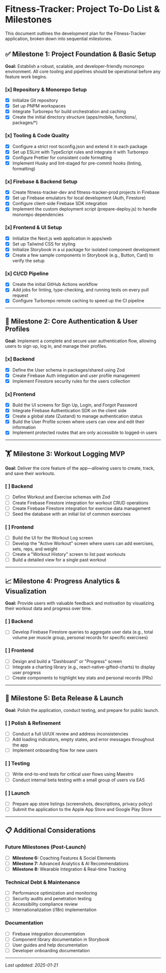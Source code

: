 # Fitness-Tracker: Project To-Do List & Milestones

This document outlines the development plan for the Fitness-Tracker application, broken down into sequential milestones.

## ✅ Milestone 1: Project Foundation & Basic Setup

**Goal:** Establish a robust, scalable, and developer-friendly monorepo environment. All core tooling and pipelines should be operational before any feature work begins.

### [x] Repository & Monorepo Setup
- [x] Initialize Git repository
- [x] Set up PNPM workspaces
- [x] Integrate Turborepo for build orchestration and caching
- [x] Create the initial directory structure (apps/mobile, functions/, packages/*)

### [x] Tooling & Code Quality
- [x] Configure a strict root tsconfig.json and extend it in each package
- [x] Set up ESLint with TypeScript rules and integrate it with Turborepo
- [x] Configure Prettier for consistent code formatting
- [x] Implement Husky and lint-staged for pre-commit hooks (linting, formatting)

### [x] Firebase & Backend Setup
- [x] Create fitness-tracker-dev and fitness-tracker-prod projects in Firebase
- [x] Set up Firebase emulators for local development (Auth, Firestore)
- [x] Configure client-side Firebase SDK integration
- [x] Implement the custom deployment script (prepare-deploy.js) to handle monorepo dependencies

### [x] Frontend & UI Setup
- [x] Initialize the Next.js web application in apps/web
- [x] Set up Tailwind CSS for styling
- [x] Initialize Storybook in a ui package for isolated component development
- [x] Create a few sample components in Storybook (e.g., Button, Card) to verify the setup

### [x] CI/CD Pipeline
- [x] Create the initial GitHub Actions workflow
- [x] Add jobs for linting, type-checking, and running tests on every pull request
- [x] Configure Turborepo remote caching to speed up the CI pipeline

---

## 🏃 Milestone 2: Core Authentication & User Profiles

**Goal:** Implement a complete and secure user authentication flow, allowing users to sign up, log in, and manage their profiles.

### [x] Backend
- [x] Define the User schema in packages/shared using Zod
- [x] Create Firebase Auth integration and user profile management
- [x] Implement Firestore security rules for the users collection

### [x] Frontend
- [x] Build the UI screens for Sign Up, Login, and Forgot Password
- [x] Integrate Firebase Authentication SDK on the client side
- [x] Create a global state (Zustand) to manage authentication status
- [x] Build the User Profile screen where users can view and edit their information
- [x] Implement protected routes that are only accessible to logged-in users

---

## 🏋️ Milestone 3: Workout Logging MVP

**Goal:** Deliver the core feature of the app—allowing users to create, track, and save their workouts.

### [ ] Backend
- [ ] Define Workout and Exercise schemas with Zod
- [ ] Create Firebase Firestore integration for workout CRUD operations
- [ ] Create Firebase Firestore integration for exercise data management
- [ ] Seed the database with an initial list of common exercises

### [ ] Frontend
- [ ] Build the UI for the Workout Log screen
- [ ] Develop the "Active Workout" screen where users can add exercises, sets, reps, and weight
- [ ] Create a "Workout History" screen to list past workouts
- [ ] Build a detailed view for a single past workout

---

## 📈 Milestone 4: Progress Analytics & Visualization

**Goal:** Provide users with valuable feedback and motivation by visualizing their workout data and progress over time.

### [ ] Backend
- [ ] Develop Firebase Firestore queries to aggregate user data (e.g., total volume per muscle group, personal records for specific exercises)

### [ ] Frontend
- [ ] Design and build a "Dashboard" or "Progress" screen
- [ ] Integrate a charting library (e.g., react-native-gifted-charts) to display user progress
- [ ] Create components to highlight key stats and personal records (PRs)

---

## 🚀 Milestone 5: Beta Release & Launch

**Goal:** Polish the application, conduct testing, and prepare for public launch.

### [ ] Polish & Refinement
- [ ] Conduct a full UI/UX review and address inconsistencies
- [ ] Add loading indicators, empty states, and error messages throughout the app
- [ ] Implement onboarding flow for new users

### [ ] Testing
- [ ] Write end-to-end tests for critical user flows using Maestro
- [ ] Conduct internal beta testing with a small group of users via EAS

### [ ] Launch
- [ ] Prepare app store listings (screenshots, descriptions, privacy policy)
- [ ] Submit the application to the Apple App Store and Google Play Store

---

## 📋 Additional Considerations

### Future Milestones (Post-Launch)
- [ ] **Milestone 6:** Coaching Features & Social Elements
- [ ] **Milestone 7:** Advanced Analytics & AI Recommendations
- [ ] **Milestone 8:** Wearable Integration & Real-time Tracking

### Technical Debt & Maintenance
- [ ] Performance optimization and monitoring
- [ ] Security audits and penetration testing
- [ ] Accessibility compliance review
- [ ] Internationalization (i18n) implementation

### Documentation
- [ ] Firebase integration documentation
- [ ] Component library documentation in Storybook
- [ ] User guides and help documentation
- [ ] Developer onboarding documentation

---

*Last updated: 2025-01-21*
